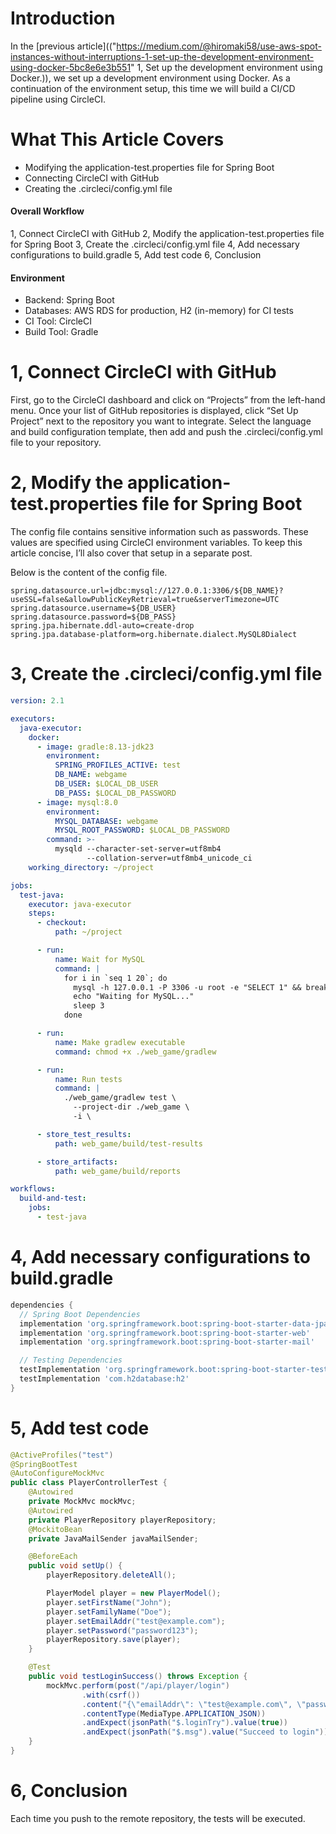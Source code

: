 # Introduction
In the [previous article](("https://medium.com/@hiromaki58/use-aws-spot-instances-without-interruptions-1-set-up-the-development-environment-using-docker-5bc8e6e3b551" 1, Set up the development environment using Docker.)), we set up a development environment using Docker.
As a continuation of the environment setup, this time we will build a CI/CD pipeline using CircleCI.
# What This Article Covers
- Modifying the application-test.properties file for Spring Boot
- Connecting CircleCI with GitHub
- Creating the .circleci/config.yml file
#### Overall Workflow
1, Connect CircleCI with GitHub
2, Modify the application-test.properties file for Spring Boot
3, Create the .circleci/config.yml file
4, Add necessary configurations to build.gradle
5, Add test code
6, Conclusion
#### Environment
- Backend: Spring Boot
- Databases: AWS RDS for production, H2 (in-memory) for CI tests
- CI Tool: CircleCI
- Build Tool: Gradle
# 1, Connect CircleCI with GitHub
First, go to the CircleCI dashboard and click on “Projects” from the left-hand menu.
Once your list of GitHub repositories is displayed, click “Set Up Project” next to the repository you want to integrate.
Select the language and build configuration template, then add and push the .circleci/config.yml file to your repository.
# 2, Modify the application-test.properties file for Spring Boot
The config file contains sensitive information such as passwords.
These values are specified using CircleCI environment variables.
To keep this article concise, I’ll also cover that setup in a separate post.

Below is the content of the config file.
```properties:application-test.properties
spring.datasource.url=jdbc:mysql://127.0.0.1:3306/${DB_NAME}?useSSL=false&allowPublicKeyRetrieval=true&serverTimezone=UTC
spring.datasource.username=${DB_USER}
spring.datasource.password=${DB_PASS}
spring.jpa.hibernate.ddl-auto=create-drop
spring.jpa.database-platform=org.hibernate.dialect.MySQL8Dialect
```
# 3, Create the .circleci/config.yml file
```yml:config.yml
version: 2.1

executors:
  java-executor:
    docker:
      - image: gradle:8.13-jdk23
        environment:
          SPRING_PROFILES_ACTIVE: test
          DB_NAME: webgame
          DB_USER: $LOCAL_DB_USER
          DB_PASS: $LOCAL_DB_PASSWORD
      - image: mysql:8.0
        environment:
          MYSQL_DATABASE: webgame
          MYSQL_ROOT_PASSWORD: $LOCAL_DB_PASSWORD
        command: >-
          mysqld --character-set-server=utf8mb4
                 --collation-server=utf8mb4_unicode_ci
    working_directory: ~/project

jobs:
  test-java:
    executor: java-executor
    steps:
      - checkout:
          path: ~/project

      - run:
          name: Wait for MySQL
          command: |
            for i in `seq 1 20`; do
              mysql -h 127.0.0.1 -P 3306 -u root -e "SELECT 1" && break
              echo "Waiting for MySQL..."
              sleep 3
            done

      - run:
          name: Make gradlew executable
          command: chmod +x ./web_game/gradlew

      - run:
          name: Run tests
          command: |
            ./web_game/gradlew test \
              --project-dir ./web_game \
              -i \

      - store_test_results:
          path: web_game/build/test-results

      - store_artifacts:
          path: web_game/build/reports

workflows:
  build-and-test:
    jobs:
      - test-java
```
# 4, Add necessary configurations to build.gradle
```gradle:build.gradle
dependencies {
  // Spring Boot Dependencies
  implementation 'org.springframework.boot:spring-boot-starter-data-jpa'
  implementation 'org.springframework.boot:spring-boot-starter-web'
  implementation 'org.springframework.boot:spring-boot-starter-mail'

  // Testing Dependencies
  testImplementation 'org.springframework.boot:spring-boot-starter-test'
  testImplementation 'com.h2database:h2'
}
```
# 5, Add test code
```java:PlayerControllerTest.java
@ActiveProfiles("test")
@SpringBootTest
@AutoConfigureMockMvc
public class PlayerControllerTest {
    @Autowired
    private MockMvc mockMvc;
    @Autowired
    private PlayerRepository playerRepository;
    @MockitoBean
    private JavaMailSender javaMailSender;

    @BeforeEach
    public void setUp() {
        playerRepository.deleteAll();

        PlayerModel player = new PlayerModel();
        player.setFirstName("John");
        player.setFamilyName("Doe");
        player.setEmailAddr("test@example.com");
        player.setPassword("password123");
        playerRepository.save(player);
    }

    @Test
    public void testLoginSuccess() throws Exception {
        mockMvc.perform(post("/api/player/login")
                .with(csrf())
                .content("{\"emailAddr\": \"test@example.com\", \"password\": \"password123\"}")
                .contentType(MediaType.APPLICATION_JSON))
                .andExpect(jsonPath("$.loginTry").value(true))
                .andExpect(jsonPath("$.msg").value("Succeed to login"));
    }
}
```
# 6, Conclusion
Each time you push to the remote repository, the tests will be executed.